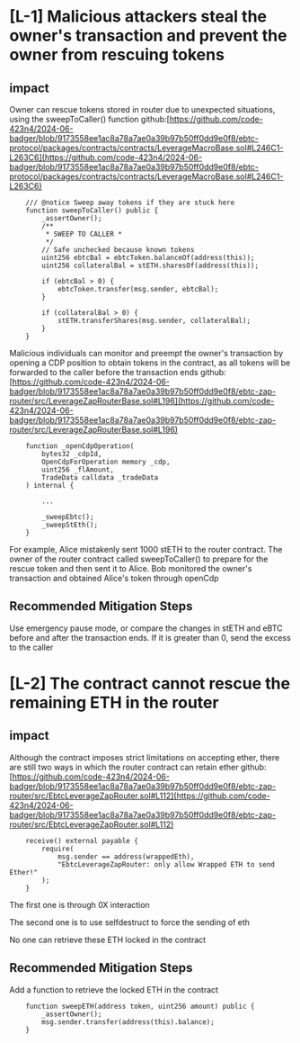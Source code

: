 # [L-1] Malicious attackers steal the owner's transaction and prevent the owner from rescuing tokens

## impact
Owner can rescue tokens stored in router due to unexpected situations, using the sweepToCaller() function
github:[https://github.com/code-423n4/2024-06-badger/blob/9173558ee1ac8a78a7ae0a39b97b50ff0dd9e0f8/ebtc-protocol/packages/contracts/contracts/LeverageMacroBase.sol#L246C1-L263C6](https://github.com/code-423n4/2024-06-badger/blob/9173558ee1ac8a78a7ae0a39b97b50ff0dd9e0f8/ebtc-protocol/packages/contracts/contracts/LeverageMacroBase.sol#L246C1-L263C6)
```solidity
    /// @notice Sweep away tokens if they are stuck here
    function sweepToCaller() public {
        _assertOwner();
        /**
         * SWEEP TO CALLER *
         */
        // Safe unchecked because known tokens
        uint256 ebtcBal = ebtcToken.balanceOf(address(this));
        uint256 collateralBal = stETH.sharesOf(address(this));

        if (ebtcBal > 0) {
            ebtcToken.transfer(msg.sender, ebtcBal);
        }

        if (collateralBal > 0) {
            stETH.transferShares(msg.sender, collateralBal);
        }
    }
```
Malicious individuals can monitor and preempt the owner's transaction by opening a CDP position to obtain tokens in the contract, as all tokens will be forwarded to the caller before the transaction ends
github:[https://github.com/code-423n4/2024-06-badger/blob/9173558ee1ac8a78a7ae0a39b97b50ff0dd9e0f8/ebtc-zap-router/src/LeverageZapRouterBase.sol#L196](https://github.com/code-423n4/2024-06-badger/blob/9173558ee1ac8a78a7ae0a39b97b50ff0dd9e0f8/ebtc-zap-router/src/LeverageZapRouterBase.sol#L196)
```solidity
    function _openCdpOperation(
        bytes32 _cdpId,
        OpenCdpForOperation memory _cdp,
        uint256 _flAmount,
        TradeData calldata _tradeData
    ) internal {

        ...

        _sweepEbtc();
        _sweepStEth();
    }
```
For example, Alice mistakenly sent 1000 stETH to the router contract. The owner of the router contract called sweepToCaller() to prepare for the rescue token and then sent it to Alice. Bob monitored the owner's transaction and obtained Alice's token through openCdp

## Recommended Mitigation Steps
Use emergency pause mode, or compare the changes in stETH and eBTC before and after the transaction ends. If it is greater than 0, send the excess to the caller

# [L-2] The contract cannot rescue the remaining ETH in the router
## impact
Although the contract imposes strict limitations on accepting ether, there are still two ways in which the router contract can retain ether
github:[https://github.com/code-423n4/2024-06-badger/blob/9173558ee1ac8a78a7ae0a39b97b50ff0dd9e0f8/ebtc-zap-router/src/EbtcLeverageZapRouter.sol#L112](https://github.com/code-423n4/2024-06-badger/blob/9173558ee1ac8a78a7ae0a39b97b50ff0dd9e0f8/ebtc-zap-router/src/EbtcLeverageZapRouter.sol#L112)
```solidity
    receive() external payable {
        require(
            msg.sender == address(wrappedEth),
            "EbtcLeverageZapRouter: only allow Wrapped ETH to send Ether!"
        );
    }
```
The first one is through 0X interaction  

The second one is to use selfdestruct to force the sending of eth

No one can retrieve these ETH locked in the contract
## Recommended Mitigation Steps
Add a function to retrieve the locked ETH in the contract
```solidity
    function sweepETH(address token, uint256 amount) public {
        _assertOwner();
        msg.sender.transfer(address(this).balance);
    }
```